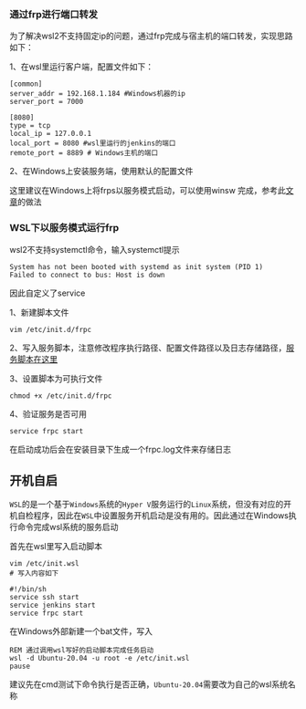 ### 通过frp进行端口转发

为了解决wsl2不支持固定ip的问题，通过frp完成与宿主机的端口转发，实现思路如下：

1、在wsl里运行客户端，配置文件如下：

```
[common]
server_addr = 192.168.1.184 #Windows机器的ip
server_port = 7000

[8080]
type = tcp
local_ip = 127.0.0.1
local_port = 8080 #wsl里运行的jenkins的端口
remote_port = 8889 # Windows主机的端口
```

2、在Windows上安装服务端，使用默认的配置文件

这里建议在Windows上将frps以服务模式启动，可以使用winsw 完成，参考此[文章](http://note.eta.pub/2020/07/21/frp-windows-service/)的做法

### WSL下以服务模式运行frp

wsl2不支持systemctl命令，输入systemctl提示

```
System has not been booted with systemd as init system (PID 1)
Failed to connect to bus: Host is down
```

因此自定义了service

1、新建脚本文件

```
vim /etc/init.d/frpc
```

2、写入服务脚本，注意修改程序执行路径、配置文件路径以及日志存储路径，[服务脚本在这里](https://gist.github.com/haigeek/0a62cbd2cd23cad81d8be07a5427c1f0)

3、设置脚本为可执行文件

```
chmod +x /etc/init.d/frpc
```

4、验证服务是否可用

```
service frpc start
```

在启动成功后会在安装目录下生成一个frpc.log文件来存储日志

## 开机自启

`WSL`的是一个基于`Windows`系统的`Hyper V`服务运行的`Linux`系统，但没有对应的开机自检程序，因此在`WSL`中设置服务开机启动是没有用的。因此通过在Windows执行命令完成wsl系统的服务启动

首先在wsl里写入启动脚本

```
vim /etc/init.wsl
# 写入内容如下

#!/bin/sh
service ssh start
service jenkins start
service frpc start
```

在Windows外部新建一个bat文件，写入

```
REM 通过调用wsl写好的启动脚本完成任务启动
wsl -d Ubuntu-20.04 -u root -e /etc/init.wsl
pause
```

建议先在cmd测试下命令执行是否正确，`Ubuntu-20.04`需要改为自己的wsl系统名称

